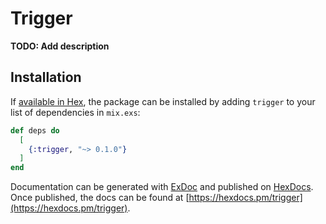 # Trigger

**TODO: Add description**

## Installation

If [available in Hex](https://hex.pm/docs/publish), the package can be installed
by adding `trigger` to your list of dependencies in `mix.exs`:

```elixir
def deps do
  [
    {:trigger, "~> 0.1.0"}
  ]
end
```

Documentation can be generated with [ExDoc](https://github.com/elixir-lang/ex_doc)
and published on [HexDocs](https://hexdocs.pm). Once published, the docs can
be found at [https://hexdocs.pm/trigger](https://hexdocs.pm/trigger).

